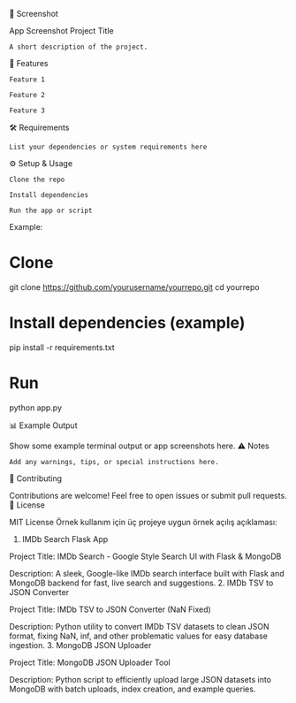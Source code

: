 📸 Screenshot

App Screenshot
Project Title

    A short description of the project.

🚀 Features

    Feature 1

    Feature 2

    Feature 3

🛠️ Requirements

    List your dependencies or system requirements here

⚙️ Setup & Usage

    Clone the repo

    Install dependencies

    Run the app or script

Example:

# Clone
git clone https://github.com/yourusername/yourrepo.git
cd yourrepo

# Install dependencies (example)
pip install -r requirements.txt

# Run
python app.py

📊 Example Output

Show some example terminal output or app screenshots here.
⚠️ Notes

    Add any warnings, tips, or special instructions here.

🤝 Contributing

Contributions are welcome! Feel free to open issues or submit pull requests.
📜 License

MIT License
Örnek kullanım için üç projeye uygun örnek açılış açıklaması:
1. IMDb Search Flask App

Project Title:
IMDb Search - Google Style Search UI with Flask & MongoDB

Description:
A sleek, Google-like IMDb search interface built with Flask and MongoDB backend for fast, live search and suggestions.
2. IMDb TSV to JSON Converter

Project Title:
IMDb TSV to JSON Converter (NaN Fixed)

Description:
Python utility to convert IMDb TSV datasets to clean JSON format, fixing NaN, inf, and other problematic values for easy database ingestion.
3. MongoDB JSON Uploader

Project Title:
MongoDB JSON Uploader Tool

Description:
Python script to efficiently upload large JSON datasets into MongoDB with batch uploads, index creation, and example queries.